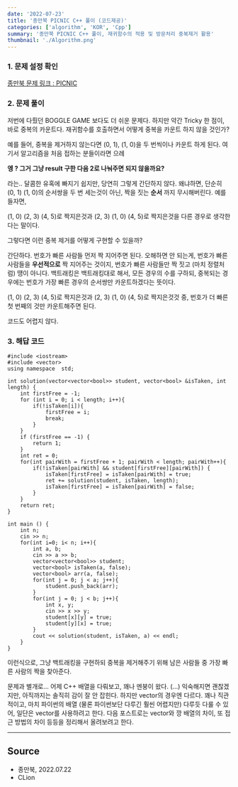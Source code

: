 ```yaml
---
date: '2022-07-23'
title: '종만북 PICNIC C++ 풀이 (코드제공)'
categories: ['algorithm', 'KOR', 'Cpp']
summary: '종만북 PICNIC C++ 풀이, 재귀함수의 적용 및 방문처리 중복제거 활용'
thumbnail: './Algorithm.png'
---
```


### 1. 문제 설정 확인
[종만북 문제 링크 : PICNIC](<https://algospot.com/judge/problem/read/BOGGLE>)


### 2. 문제 풀이

저번에 다뤘던 BOGGLE GAME 보다도 더 쉬운 문제다. 하지만 약간 Tricky 한 점이, 바로 중복의 카운트다.
재귀함수를 호출하면서 어떻게 중복을 카운트 하지 않을 것인가?

예를 들어, 중복을 제거하지 않는다면 (0, 1), (1, 0)을 두 번씩이나 카운트 하게 된다.
여기서 알고리즘을 처음 접하는 분들이라면 으례 

**엥 ? 그거 그냥 result 구한 다음 2로 나눠주면 되지 않을까요?**

라는.. 달콤한 유혹에 빠지기 쉽지만, 당연히 그렇게 간단하지 않다. 왜냐하면, 단순히 (0, 1) (1, 0)의 순서쌍을 두 번 세는것이 아닌,
짝을 짓는 **순서** 까지 무시해버린다. 예를 들자면,

(1, 0) (2, 3) (4, 5)로 짝지은것과
(2, 3) (1, 0) (4, 5)로 짝지은것을 다른 경우로 생각한다는 말이다.

그렇다면 이런 중복 제거를 어떻게 구현할 수 있을까? 

간단하다. 번호가 빠른 사람들 먼저 짝 지어주면 된다. 오해하면 안 되는게, 번호가 빠른 사람들을 **우선적으로** 짝 지어주는 것이지,
번호가 빠른 사람들만 짝 짓고 (마치 정렬처럼) 떙이 아니다. 백트래킹은 백트래킹대로 해서, 모든 경우의 수를 구하되, 중복되는 경우에는
번호가 가장 빠른 경우의 순서쌍만 카운트하겠다는 뜻이다.

(1, 0) (2, 3) (4, 5)로 짝지은것과
(2, 3) (1, 0) (4, 5)로 짝지은것것 중, 번호가 더 빠른 첫 번째의 것만 카운트해주면 된다.

코드도 어렵지 않다. 

### 3. 해답 코드

```
#include <iostream>
#include <vector>
using namespace  std;

int solution(vector<vector<bool>> student, vector<bool> &isTaken, int length) {
    int firstFree = -1;
    for (int i = 0; i < length; i++){
        if(!isTaken[i]){
            firstFree = i;
            break;
        }
    }
    if (firstFree == -1) {
        return 1;
    }
    int ret = 0;
    for(int pairWith = firstFree + 1; pairWith < length; pairWith++){
        if(!isTaken[pairWith] && student[firstFree][pairWith]) {
            isTaken[firstFree] = isTaken[pairWith] = true;
            ret += solution(student, isTaken, length);
            isTaken[firstFree] = isTaken[pairWith] = false;
        }
    }
    return ret;
}

int main () {
    int n;
    cin >> n;
    for(int i=0; i< n; i++){
        int a, b;
        cin >> a >> b;
        vector<vector<bool>> student;
        vector<bool> isTaken(a, false);
        vector<bool> arr(a, false);
        for(int j = 0; j < a; j++){
            student.push_back(arr);
        }
        for(int j = 0; j < b; j++){
            int x, y;
            cin >> x >> y;
            student[x][y] = true;
            student[y][x] = true;
        }
        cout << solution(student, isTaken, a) << endl;
    }
}

```
이런식으로, 그냥 백트래킹을 구현하되 중복을 제거해주기 위해 남은 사람들 중 가장 빠른 사람의 짝을 찾아준다.

문제과 별개로...
어제 C++ 배열을 다뤄보고, 꽤나 멘붕이 왔다. (...) 익숙해지면 괜찮겠지만, 아직까지는 솔직히 감이 잘 안 잡힌다.
하지만 vector의 경우엔 다르다. 꽤나 직관적이고, 마치 파이썬의 배열 (물론 파이썬보단 다루긴 훨씬 어렵지만) 다루듯
다룰 수 있어, 일단은 vector를 사용하려고 한다. 다음 포스트로는 vector와 깡 배열의 차이, 또 접근 방법의 차이 등등을
정리해서 올려보려고 한다.

---

## Source

- 종만북, 2022.07.22
- CLion